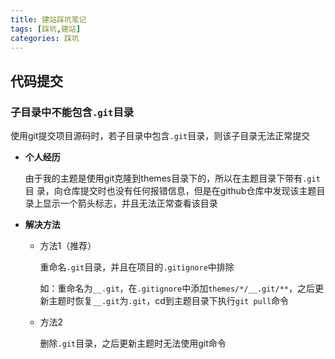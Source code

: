 ```yaml
---
title: 建站踩坑笔记
tags: [踩坑,建站]
categories: 踩坑
---
```

## 代码提交
### 子目录中不能包含`.git`目录
使用git提交项目源码时，若子目录中包含`.git`目录，则该子目录无法正常提交
- **个人经历**

    由于我的主题是使用git克隆到themes目录下的，所以在主题目录下带有`.git`目 录，向仓库提交时也没有任何报错信息，但是在github仓库中发现该主题目录上显示一个箭头标志，并且无法正常查看该目录
- **解决方法**
    - 方法1（推荐）

        重命名`.git`目录，并且在项目的`.gitignore`中排除
        
        如：重命名为`__.git`，在`.gitignore`中添加`themes/*/__.git/**`，之后更新主题时恢复`__.git`为`.git`，cd到主题目录下执行`git pull`命令
    - 方法2

        删除`.git`目录，之后更新主题时无法使用git命令
        